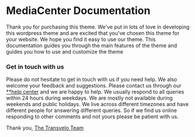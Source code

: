 MediaCenter Documentation
=======

Thank you for purchasing this theme. We've put in lots of love in developing this wordpress theme and are excited that you've chosen this theme for your website. We hope you find it easy to use our theme. This documentation guides you through the main features of the theme and guides you how to use and customize the theme

### Get in touch with us

Please do not hesitate to get in touch with us if you need help. We also welcome your feedback and suggestions. Please contact us through our [**help center](http://transvelo.freshdesk.com/) and we are happy to help. We usually respond to all queries within 24 hours during weekdays. We are mostly not available during weekends and public holidays. We live across different timezones and have different people for answering different queries. So if we find us online responding to other comments and not yours please be patient with us.

Thank you,
[The Transvelo Team](http://transvelo.com/) 